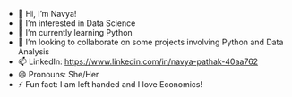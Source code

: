 - 👋 Hi, I’m Navya!
- 👀 I’m interested in Data Science
- 🌱 I’m currently learning Python
- 💞️ I’m looking to collaborate on some projects involving Python and Data Analysis
- 📫 LinkedIn: https://www.linkedin.com/in/navya-pathak-40aa762
- 😄 Pronouns: She/Her
- ⚡ Fun fact: I am left handed and I love Economics!

<!---
navyapath/navyapath is a ✨ special ✨ repository because its `README.md` (this file) appears on your GitHub profile.
You can click the Preview link to take a look at your changes.
--->
